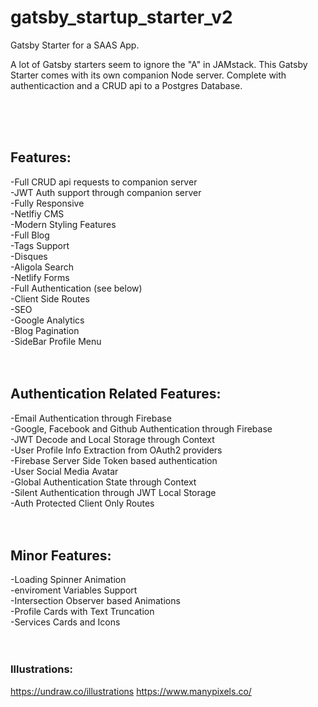 # gatsby_startup_starter_v2


Gatsby Starter for a SAAS App.   


A lot of Gatsby starters seem to ignore the "A" in JAMstack. This Gatsby Starter comes with its own companion Node server. Complete with authenticaction and a CRUD api to a Postgres Database.  

<br/><br/><br/>


## Features:  
-Full CRUD api requests to companion server  
-JWT Auth support through companion server  
-Fully Responsive  
-Netlfiy CMS  
-Modern Styling Features  
-Full Blog  
-Tags Support  
-Disques  
-Aligola Search  
-Netlify Forms  
-Full Authentication (see below)  
-Client Side Routes  
-SEO  
-Google Analytics  
-Blog Pagination  
-SideBar Profile Menu  
<br/><br/>


## Authentication Related Features:   
-Email Authentication through Firebase  
-Google, Facebook and Github Authentication through Firebase  
-JWT Decode and Local Storage through Context  
-User Profile Info Extraction from OAuth2 providers  
-Firebase Server Side Token based authentication  
-User Social Media Avatar  
-Global Authentication State through Context  
-Silent Authentication through JWT Local Storage  
-Auth Protected Client Only Routes  
<br/><br/>


## Minor Features:  
-Loading Spinner Animation  
-enviroment Variables Support  
-Intersection Observer based Animations  
-Profile Cards with Text Truncation  
-Services Cards and Icons  
<br/><br/>



### Illustrations:  
https://undraw.co/illustrations
https://www.manypixels.co/








